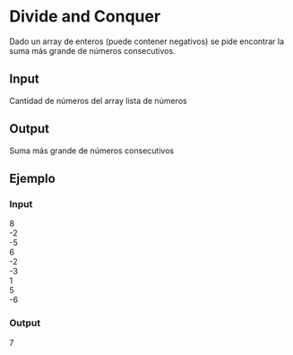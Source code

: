 # Divide and Conquer
Dado un array de enteros (puede contener negativos) se pide encontrar la suma más grande de números consecutivos.
## Input
Cantidad de números del array
lista de números
## Output
Suma más grande de números consecutivos
## Ejemplo
### Input
8 <br/>
-2 <br/>
-5 <br/>
6 <br/>
-2 <br/>
-3 <br/>
1 <br/>
5 <br/>
-6
### Output
7
